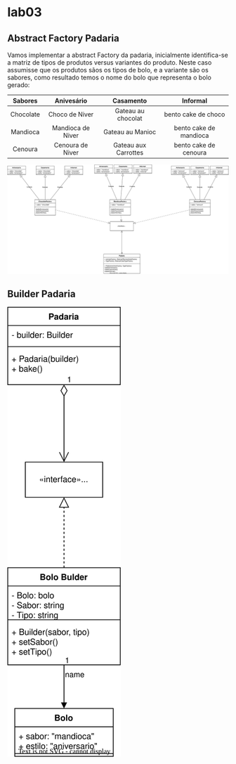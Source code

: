 # lab03

## Abstract Factory Padaria

Vamos implementar a abstract Factory da padaria, inicialmente identifica-se a matriz de tipos de produtos versus variantes do produto. Neste caso assumisse que os produtos sãos os tipos de bolo, e a variante são os sabores, como resultado temos o nome do bolo que representa o bolo gerado:

<center>

| Sabores   |     Anivesário    |       Casamento      |         Informal       |
| :-------: | :---------------: | :------------------: | :--------------------: |
| Chocolate | Choco de Niver    | Gateau au chocolat   | bento cake de choco    |
| Mandioca  | Mandioca de Niver | Gateau au Manioc     | bento cake de mandioca |
| Cenoura   | Cenoura de Niver  | Gateau aux Carrottes | bento cake de cenoura  |

</center>

![Alt text](./padaria-factory.drawio.svg)
<!-- <img src="./padaria-factory.drawio.svg"> -->

## Builder Padaria
![Alt text](./padaria-builder.drawio.svg)
<!-- <img src="./padaria-builder.drawio.svg">
 -->
